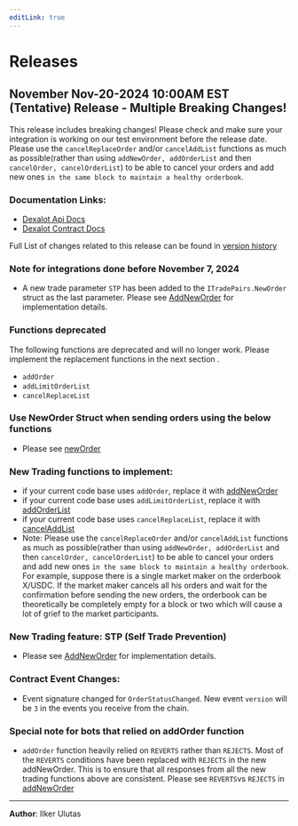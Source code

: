 ```yaml
---
editLink: true
---
```


# Releases

## November Nov-20-2024 10:00AM EST (Tentative) Release - Multiple Breaking Changes!

This release includes breaking changes! Please check and make sure your integration is working on our test environment before the release date. \
Please use the `cancelReplaceOrder` and/or `cancelAddList` functions as much as possible(rather than using `addNewOrder, addOrderList` and then `cancelOrder, cancelOrderList`) to be able to cancel your orders and add new ones `in the same block to maintain a healthy orderbook`.

### Documentation Links:

* [Dexalot Api Docs](/apiv2)
* [Dexalot Contract Docs](/contracts)

Full List of changes related to this release can be found in [version history](/contracts/#version-history)

### Note for integrations done before November 7, 2024

* A new trade parameter `STP` has been added to the `ITradePairs.NewOrder` struct as the last parameter. Please see [AddNewOrder](/contracts/TradePairs.html#addneworder) for implementation details.

### Functions deprecated

The following functions are deprecated and will no longer work. Please implement the replacement functions in the next section .

* `addOrder`
* `addLimitOrderList`
* `cancelReplaceList`


### Use NewOrder Struct when sending orders using the below functions
* Please see [newOrder](/contracts/interfaces/ITradePairs.html####NewOrder)

### New Trading functions to implement:

* if your current code base uses `addOrder`, replace it with [addNewOrder](/contracts/TradePairs.html#addneworder)
* if your current code base uses `addLimitOrderList`, replace it with [addOrderList](/contracts/TradePairs.html#addorderlist)
* if your current code base uses `cancelReplaceList`, replace it with [cancelAddList](/contracts/TradePairs.html#canceladdlist)
* Note: Please use the `cancelReplaceOrder` and/or `cancelAddList` functions as much as possible(rather than using  `addNewOrder, addOrderList` and then `cancelOrder, cancelOrderList`) to be able to cancel your orders and add new ones `in the same block to maintain a healthy orderbook`. For example, suppose there is a single market maker on the orderbook X/USDC. If the market maker cancels all his orders and wait for the confirmation before sending the new orders, the orderbook can be theoretically be completely empty for a block or two which will cause a lot of grief to the market participants.

### New Trading feature: STP (Self Trade Prevention)

* Please see [AddNewOrder](/contracts/TradePairs.html#addneworder) for implementation details.

### Contract Event Changes:

* Event signature changed for `OrderStatusChanged`. New event `version` will be `3` in the events you receive from the chain.

### Special note for bots that relied on addOrder function

* `addOrder` function heavily relied on `REVERTS` rather than `REJECTS`. Most of the `REVERTS` conditions have been replaced with `REJECTS` in the new addNewOrder. This is to ensure that all responses from all the new trading functions above are consistent. Please see `REVERTS`vs `REJECTS` in [addNewOrder](/contracts/TradePairs.html#addneworder)


---
**Author**: Ilker Ulutas

